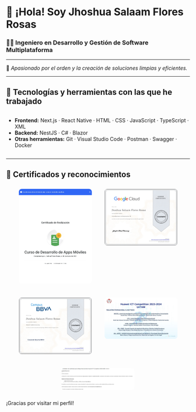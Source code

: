 # 👋 ¡Hola! Soy Jhoshua Salaam Flores Rosas

### 👨‍💻 Ingeniero en Desarrollo y Gestión de Software Multiplataforma

---

🎯 _Apasionado por el orden y la creación de soluciones limpias y eficientes._

---

## 🧰 Tecnologías y herramientas con las que he trabajado

<div style="display: flex; flex-wrap: wrap; gap: 10px;">

- **Frontend:** Next.js · React Native · HTML · CSS · JavaScript · TypeScript · XML  
- **Backend:** NestJS · C# · Blazor  
- **Otras herramientas:** Git · Visual Studio Code · Postman · Swagger · Docker

</div>

---

## 🏅 Certificados y reconocimientos

<div align="center" style="display: flex; flex-wrap: wrap; gap: 15px; justify-content: center;">

  <a href="./certificados/certificado1.jpg" target="_blank">
    <img src="./certificados/certificado1.jpg" alt="Certificado 1" width="200" style="margin: 10px; border-radius: 8px;" />
  </a>

  <a href="./certificados/certificado2.jpg" target="_blank">
    <img src="./certificados/certificado2.jpg" alt="Certificado 2" width="200" style="margin: 10px; border-radius: 8px;" />
  </a>

  <a href="./certificados/certificado3.jpg" target="_blank">
    <img src="./certificados/certificado3.jpg" alt="Certificado 3" width="200" style="margin: 10px; border-radius: 8px;" />
  </a>

  <a href="./certificados/certificado4.jpg" target="_blank">
    <img src="./certificados/certificado4.jpg" alt="Certificado 4" width="200" style="margin: 10px; border-radius: 8px;" />
  </a>

  <a href="./certificados/certificado5.png" target="_blank">
    <img src="./certificados/certificado5.png" alt="Certificado 5" width="200" style="margin: 10px; border-radius: 8px;" />
  </a>

</div>

¡Gracias por visitar mi perfil!
